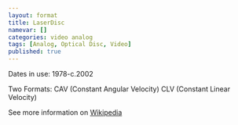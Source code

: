 ```yaml
---
layout: format
title: LaserDisc
namevar: []
categories: video analog
tags: [Analog, Optical Disc, Video]
published: true
---
```


Dates in use: 1978-c.2002

Two Formats:
CAV (Constant Angular Velocity)
CLV (Constant Linear Velocity)

See more information on [Wikipedia](https://en.wikipedia.org/wiki/LaserDisc)
